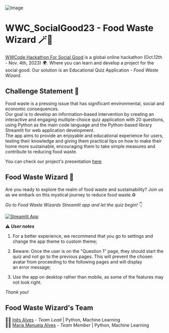 ![Image](https://www.dropbox.com/scl/fi/ne7mz84rzfw1j49r70mqr/Github.png?rlkey=819ieux5lrtdpf7by7man6rt6&dl=0)

# WWC_SocialGood23 - Food Waste Wizard 🪄🧙

[WWCode Hackathon For Social Good](https://hopin.com/events/wwcode-hackathon-for-social-good/registration) is a global online hackathon (Oct.12th - Nov. 4th, 2023) 🌍. Where you can learn and develop a project for the social good.
Our solution is an Educational Quiz Application - *Food Waste Wizard*. 

## Challenge Statement 📜

Food waste is a pressing issue that has significant environmental, social and economic consequences.  
Our goal is to develop an information-based intervention by creating an interactive and engaging multiple-choice quiz application with 20 questions, using Python as the main code language and the Python-based library Streamlit for web application development.  
The app aims to provide an enjoyable and educational experience for users, testing their knowledge and giving them practical tips on how to make their home more sustainable, encouraging them to take simple measures and contribute to reducing food waste.

You can check our project's presentation [here](https://www.canva.com/design/DAFzaABbGlg/yeA_5gAq0esBqKQFyXQbXA/view?utm_content=DAFzaABbGlg&utm_campaign=designshare&utm_medium=link&utm_source=editor)

## Food Waste Wizard 🌟

Are you ready to explore the realm of food waste and sustainability? Join us as we embark on this mystical journey to reduce food waste.♻️

*Go to Food Waste Wizards Streamlit app and let the quiz begin!* 👇

[![Streamlit App](https://static.streamlit.io/badges/streamlit_badge_black_white.svg)](https://foodwastewizard.streamlit.app/)

⚠️ ***User notes***

1. For a better experience, we recommend that you go to settings and change the app theme to custom theme; 

2. Beware: Once the user is on the "Question 1" page, they should start the quiz and not go to the previous pages. This will prevent the chosen avatar from proceeding to the following pages and will display an error message;

3. Use the app on desktop rather than mobile, as some of the features may not look right.

*Thank you!* 

## Food Waste Wizard's Team

🧙‍♀️ [Inês Alves](http://www.linkedin.com/in/inêstavaresalves) - *Team Lead* | Python, Machine Learning<br>
🧙‍♀️ [Maria Manuela Alves](https://www.linkedin.com/in/maria-manuela-alves/) - *Team Member* | Python, Machine Learning





